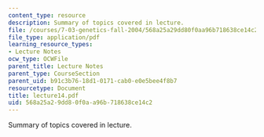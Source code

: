 ```yaml
---
content_type: resource
description: Summary of topics covered in lecture.
file: /courses/7-03-genetics-fall-2004/568a25a29dd80f0aa96b718638ce14c2_lecture14.pdf
file_type: application/pdf
learning_resource_types:
- Lecture Notes
ocw_type: OCWFile
parent_title: Lecture Notes
parent_type: CourseSection
parent_uid: b91c3b76-18d1-0171-cab0-e0e5bee4f8b7
resourcetype: Document
title: lecture14.pdf
uid: 568a25a2-9dd8-0f0a-a96b-718638ce14c2
---
```

Summary of topics covered in lecture.

